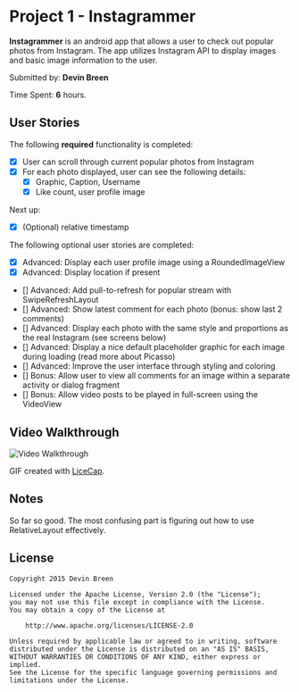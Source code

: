# Project 1 - **Instagrammer**

**Instagrammer** is an android app that allows a user to check out popular photos from Instagram. The app utilizes Instagram API to display images and basic image information to the user.

Submitted by: **Devin Breen**

Time Spent: **6** hours.

## User Stories

The following **required** functionality is completed:
- [x] User can scroll through current popular photos from Instagram
- [x] For each photo displayed, user can see the following details:
    - [x] Graphic, Caption, Username
    - [x] Like count, user profile image

Next up:
- [x] (Optional) relative timestamp

The following optional user stories are completed:
- [x] Advanced: Display each user profile image using a RoundedImageView
- [x] Advanced: Display location if present
- [] Advanced: Add pull-to-refresh for popular stream with SwipeRefreshLayout
- [] Advanced: Show latest comment for each photo (bonus: show last 2 comments)
- [] Advanced: Display each photo with the same style and proportions as the real Instagram (see screens below)
- [] Advanced: Display a nice default placeholder graphic for each image during loading (read more about Picasso)
- [] Advanced: Improve the user interface through styling and coloring
- [] Bonus: Allow user to view all comments for an image within a separate activity or dialog fragment
- [] Bonus: Allow video posts to be played in full-screen using the VideoView

## Video Walkthrough

<img src='https://raw.githubusercontent.com/ometa/codepath-week1-project/master/demo/project1-demo.gif' title='Video Walkthrough' width='' alt='Video Walkthrough' />

GIF created with [LiceCap](http://www.cockos.com/licecap/).

## Notes

So far so good. The most confusing part is figuring out how to use
RelativeLayout effectively.

## License

    Copyright 2015 Devin Breen

    Licensed under the Apache License, Version 2.0 (the "License");
    you may not use this file except in compliance with the License.
    You may obtain a copy of the License at

        http://www.apache.org/licenses/LICENSE-2.0

    Unless required by applicable law or agreed to in writing, software
    distributed under the License is distributed on an "AS IS" BASIS,
    WITHOUT WARRANTIES OR CONDITIONS OF ANY KIND, either express or implied.
    See the License for the specific language governing permissions and
    limitations under the License.
